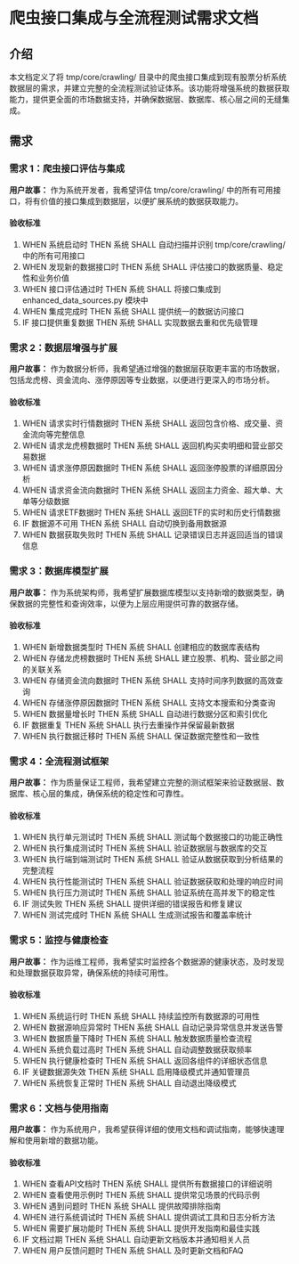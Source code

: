 # 爬虫接口集成与全流程测试需求文档

## 介绍

本文档定义了将 tmp/core/crawling/ 目录中的爬虫接口集成到现有股票分析系统数据层的需求，并建立完整的全流程测试验证体系。该功能将增强系统的数据获取能力，提供更全面的市场数据支持，并确保数据层、数据库、核心层之间的无缝集成。

## 需求

### 需求 1：爬虫接口评估与集成

**用户故事：** 作为系统开发者，我希望评估 tmp/core/crawling/ 中的所有可用接口，将有价值的接口集成到数据层，以便扩展系统的数据获取能力。

#### 验收标准

1. WHEN 系统启动时 THEN 系统 SHALL 自动扫描并识别 tmp/core/crawling/ 中的所有可用接口
2. WHEN 发现新的数据接口时 THEN 系统 SHALL 评估接口的数据质量、稳定性和业务价值
3. WHEN 接口评估通过时 THEN 系统 SHALL 将接口集成到 enhanced_data_sources.py 模块中
4. WHEN 集成完成时 THEN 系统 SHALL 提供统一的数据访问接口
5. IF 接口提供重复数据 THEN 系统 SHALL 实现数据去重和优先级管理

### 需求 2：数据层增强与扩展

**用户故事：** 作为数据分析师，我希望通过增强的数据层获取更丰富的市场数据，包括龙虎榜、资金流向、涨停原因等专业数据，以便进行更深入的市场分析。

#### 验收标准

1. WHEN 请求实时行情数据时 THEN 系统 SHALL 返回包含价格、成交量、资金流向等完整信息
2. WHEN 请求龙虎榜数据时 THEN 系统 SHALL 返回机构买卖明细和营业部交易数据
3. WHEN 请求涨停原因数据时 THEN 系统 SHALL 返回涨停股票的详细原因分析
4. WHEN 请求资金流向数据时 THEN 系统 SHALL 返回主力资金、超大单、大单等分级数据
5. WHEN 请求ETF数据时 THEN 系统 SHALL 返回ETF的实时和历史行情数据
6. IF 数据源不可用 THEN 系统 SHALL 自动切换到备用数据源
7. WHEN 数据获取失败时 THEN 系统 SHALL 记录错误日志并返回适当的错误信息

### 需求 3：数据库模型扩展

**用户故事：** 作为系统架构师，我希望扩展数据库模型以支持新增的数据类型，确保数据的完整性和查询效率，以便为上层应用提供可靠的数据存储。

#### 验收标准

1. WHEN 新增数据类型时 THEN 系统 SHALL 创建相应的数据库表结构
2. WHEN 存储龙虎榜数据时 THEN 系统 SHALL 建立股票、机构、营业部之间的关联关系
3. WHEN 存储资金流向数据时 THEN 系统 SHALL 支持时间序列数据的高效查询
4. WHEN 存储涨停原因数据时 THEN 系统 SHALL 支持文本搜索和分类查询
5. WHEN 数据量增长时 THEN 系统 SHALL 自动进行数据分区和索引优化
6. IF 数据重复 THEN 系统 SHALL 执行去重操作并保留最新数据
7. WHEN 执行数据迁移时 THEN 系统 SHALL 保证数据完整性和一致性

### 需求 4：全流程测试框架

**用户故事：** 作为质量保证工程师，我希望建立完整的测试框架来验证数据层、数据库、核心层的集成，确保系统的稳定性和可靠性。

#### 验收标准

1. WHEN 执行单元测试时 THEN 系统 SHALL 测试每个数据接口的功能正确性
2. WHEN 执行集成测试时 THEN 系统 SHALL 验证数据层与数据库的交互
3. WHEN 执行端到端测试时 THEN 系统 SHALL 验证从数据获取到分析结果的完整流程
4. WHEN 执行性能测试时 THEN 系统 SHALL 验证数据获取和处理的响应时间
5. WHEN 执行压力测试时 THEN 系统 SHALL 验证系统在高并发下的稳定性
6. IF 测试失败 THEN 系统 SHALL 提供详细的错误报告和修复建议
7. WHEN 测试完成时 THEN 系统 SHALL 生成测试报告和覆盖率统计

### 需求 5：监控与健康检查

**用户故事：** 作为运维工程师，我希望实时监控各个数据源的健康状态，及时发现和处理数据获取异常，确保系统的持续可用性。

#### 验收标准

1. WHEN 系统运行时 THEN 系统 SHALL 持续监控所有数据源的可用性
2. WHEN 数据源响应异常时 THEN 系统 SHALL 自动记录异常信息并发送告警
3. WHEN 数据质量下降时 THEN 系统 SHALL 触发数据质量检查流程
4. WHEN 系统负载过高时 THEN 系统 SHALL 自动调整数据获取频率
5. WHEN 执行健康检查时 THEN 系统 SHALL 返回各组件的详细状态信息
6. IF 关键数据源失效 THEN 系统 SHALL 启用降级模式并通知管理员
7. WHEN 系统恢复正常时 THEN 系统 SHALL 自动退出降级模式

### 需求 6：文档与使用指南

**用户故事：** 作为系统用户，我希望获得详细的使用文档和调试指南，能够快速理解和使用新增的数据功能。

#### 验收标准

1. WHEN 查看API文档时 THEN 系统 SHALL 提供所有数据接口的详细说明
2. WHEN 查看使用示例时 THEN 系统 SHALL 提供常见场景的代码示例
3. WHEN 遇到问题时 THEN 系统 SHALL 提供故障排除指南
4. WHEN 进行系统调试时 THEN 系统 SHALL 提供调试工具和日志分析方法
5. WHEN 需要扩展功能时 THEN 系统 SHALL 提供开发指南和最佳实践
6. IF 文档过期 THEN 系统 SHALL 自动更新文档版本并通知相关人员
7. WHEN 用户反馈问题时 THEN 系统 SHALL 及时更新文档和FAQ